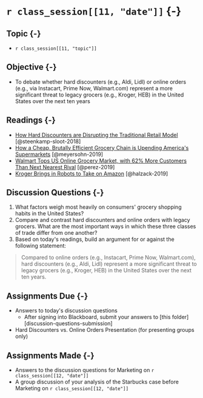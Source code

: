 # `r class_session[[11, "date"]]` {-}

## Topic {-}

- `r class_session[[11, "topic"]]`

## Objective {-}

- To debate whether hard discounters (e.g., Aldi, Lidl) or online orders (e.g.,
via Instacart, Prime Now, Walmart.com) represent a more significant threat to
legacy grocers (e.g., Kroger, HEB) in the United States over the next ten years

## Readings {-}

- [How Hard Discounters are Disrupting the Traditional Retail
Model][steenkamp-sloot-2018] [@steenkamp-sloot-2018]
- [How a Cheap, Brutally Efficient Grocery Chain is Upending America's
Supermarkets][meyersohn-2019] [@meyersohn-2019]
- [Walmart Tops US Online Grocery Market, with 62% More Customers Than Next
Nearest Rival][perez-2019] [@perez-2019]
- [Kroger Brings in Robots to Take on Amazon][halzack-2019] [@halzack-2019]

## Discussion Questions {-}

1. What factors weigh most heavily on consumers' grocery shopping habits in the
United States?
2. Compare and contrast hard discounters and online orders with legacy grocers.
What are the most important ways in which these three classes of trade differ
from one another?
3. Based on today's readings, build an argument for or against the following
statement:

> Compared to online orders (e.g., Instacart, Prime Now, Walmart.com), hard
discounters (e.g., Aldi, Lidl) represent a more significant threat to legacy
grocers (e.g., Kroger, HEB) in the United States over the next ten years.

## Assignments Due {-}

- Answers to today's discussion questions
    - After signing into Blackboard, submit your answers to [this
    folder][discussion-questions-submission]
- Hard Discounters vs. Online Orders Presentation (for presenting groups only)

## Assignments Made {-}

- Answers to the discussion questions for Marketing on `r class_session[[12,
"date"]]`
- A group discussion of your analysis of the Starbucks case before Marketing on
`r class_session[[12, "date"]]`

[Bruce Montgomery]: https://www.linkedin.com/in/brucemontgomery/
[meyersohn-2019]: https://www.cnn.com/interactive/2019/05/business/aldi-walmart-low-food-prices/
[steenkamp-sloot-2018]: https://blackboard.comm.virginia.edu/bbcswebdav/pid-136761-dt-content-rid-864214_1/xid-864214_1
[perez-2019]: https://techcrunch.com/2019/08/13/walmart-tops-u-s-online-grocery-market-with-62-more-customers-than-next-nearest-rival/
[halzack-2019]: https://www.seattletimes.com/business/kroger-brings-in-robots-to-take-on-amazon/
